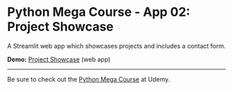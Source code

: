 # Python Mega Course - App 02: Project Showcase
A Streamlit web app which showcases projects and includes a contact form.

**Demo:** [Project Showcase](https://silver-phoenix-ideas-project-showcase.streamlit.app/) (web app)

***

Be sure to check out the [Python Mega Course](https://www.udemy.com/course/the-python-mega-course/) at Udemy.

